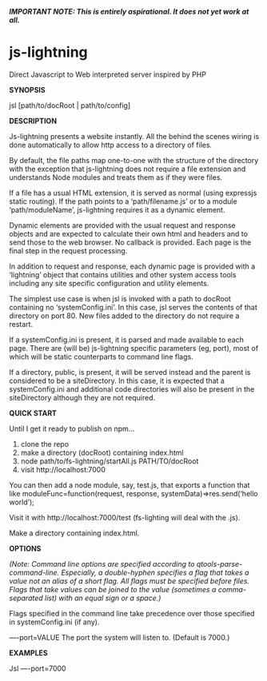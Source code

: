 
***IMPORTANT NOTE: This is entirely aspirational. It does not yet work at all.***

# js-lightning
 Direct Javascript to Web interpreted server inspired by PHP

**SYNOPSIS**

jsl [path/to/docRoot | path/to/config]

**DESCRIPTION**

Js-lightning presents a website instantly. All the behind the scenes wiring is done automatically to allow http access to a directory of files. 

By default, the file paths map one-to-one with the structure of the directory with the exception that js-lightning does not require a file extension and understands Node modules and treats them as if they were files.

If a file has a usual HTML extension, it is served as normal (using expressjs static routing). If the path points to a ‘path/filename.js’ or to a module ‘path/moduleName’, js-lightning requires it as a dynamic element.

Dynamic elements are provided with the usual request and response objects and are expected to calculate their own html and headers and to send those to the web browser. No callback is provided. Each page is the final step in the request processing.

In addition to request and response, each dynamic page is provided with a ‘lightning’ object that contains utilities and other system access tools including any site specific configuration and utility elements.

The simplest use case is when jsl is invoked with a path to docRoot containing no ‘systemConfig.ini’. In this case, jsl serves the contents of that directory on port 80. New files added to the directory do not require a restart.

If a systemConfig.ini is present, it is parsed and made available to each page. There are (will be) js-lightning specific parameters (eg, port), most of which will be static counterparts to command line flags.

If a directory, public, is present, it will be served instead and the parent is considered to be a siteDirectory. In this case, it is expected that a systemConfig.ini and additional code directories will also be present in the siteDirectory although they are not required.

**QUICK START**

Until I get it ready to publish on npm…

1) clone the repo
2) make a directory (docRoot) containing index.html
3) node path/to/fs-lightning/startAll.js PATH/TO/docRoot
4) visit http://localhost:7000

You can then add a node module, say, test.js, that exports a function that like moduleFunc=function(request, response, systemData)=>res.send(‘hello world’);

Visit it with http://localhost:7000/test (fs-lighting will deal with the .js).

Make a directory containing index.html.

**OPTIONS**

*(Note: Command line options are specified according to  qtools-parse-command-line. Especially, a double-hyphen specifies a flag that takes a value not an alias of a short flag. All flags must be specified before files. Flags that take values can be joined to the value (sometimes a comma-separated list) with an equal sign or a space.)*

Flags specified in the command line take precedence over those specified in systemConfig.ini (if any).

—\-port=VALUE	The port the system will listen to. (Default is 7000.)


**EXAMPLES**

Jsl —\-port=7000